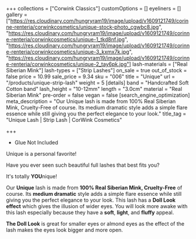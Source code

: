 +++
collections = ["Corwink Classics"]
customOptions = []
eyeliners = []
gallery = ["https://res.cloudinary.com/hungryram19/image/upload/v1609121749/corinne-renteria/corwinkcosmetics/unique-stock-photo_cgwbc8.jpg", "https://res.cloudinary.com/hungryram19/image/upload/v1609121749/corinne-renteria/corwinkcosmetics/unique-1_tkd8nf.jpg", "https://res.cloudinary.com/hungryram19/image/upload/v1609121749/corinne-renteria/corwinkcosmetics/unique-3_kxmx7k.jpg", "https://res.cloudinary.com/hungryram19/image/upload/v1609121749/corinne-renteria/corwinkcosmetics/unique-2_tay6pk.jpg"]
lash-materials = ["Real Siberian Mink"]
lash-types = ["Strip Lashes"]
on_sale = true
out_of_stock = false
price = 10.99
sale_price = 9.34
sku = "006"
title = "Unique"
url = "/products/unique-strip-lash"
weight = 5
[details]
band = "Handcrafted Soft Cotton band"
lash_height = "10-12mm"
length = "3.0cm"
material = "Real Siberian Mink"
pre-order = false
vegan = false
[search_engine_optimization]
meta_description = "Our Unique lash is made from 100% Real Siberian Mink, Cruelty-Free of course. Its medium dramatic style adds a simple flare essence while still giving you the perfect elegance to your look."
title_tag = "Unique Lash | Strip Lash | CorWink Cosmetics"

+++
* Glue Not Included

Unique is a personal favorite!

Have you ever seen such beautiful full lashes that best fits you?

It's totally **YOU**nique!

Our **Unique** lash is made from **100% Real Siberian Mink, Cruelty-Free** of course. Its **medium dramatic** style adds a simple flare essence while still giving you the perfect elegance to your look. This lash has a **Doll Look effect** which gives the illusion of wider eyes. You will look more awake with this lash especially because they have a **soft**, **light**, and **fluffy** appeal.

**The Doll Look** is great for smaller eyes or almond eyes as the effect of the lash makes the eyes look bigger and more open.